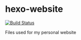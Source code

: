 # hexo-website

[![Build Status](https://travis-ci.org/ddulic/hexo-website.svg?branch=master)](https://travis-ci.org/ddulic/hexo-website)

Files used for my personal website
